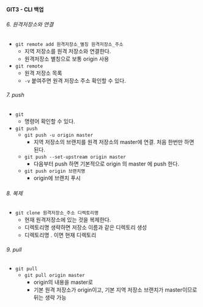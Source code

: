 #### GIT3 - CLI 백업

###### 6. 원격저장소와 연결
- `git remote add 원격저장소_별칭 원격저장소_주소`
  - 지역 저장소를 원격 저장소와 연결한다.
  - 원격저장소 별칭으로 보통 origin 사용
- `git remote`
  - 원격 저장소 목록
  - `-v` 붙여주면 원격 저장소 주소 확인할 수 있다.

###### 7. push
- `git` 
  - 명령어 확인할 수 있다.
- `git push`
  - `git push -u origin master`
    - 지역 저장소의 브랜치를 원격 저장소의 master에 연결. 처음 한번만 하면 된다.
  - `git push --set-upstream origin master`
    - 다음부터 push 하면 기본적으로 origin 의 master 에 push 한다.
  - `git push origin 브랜치명`
    - origin에 브랜치 푸시

###### 8. 복제
- `git clone 원격저장소_주소 디렉토리명`
  - 현재 원격저장소에 있는 것을 복제한다.
  - 디렉토리명 생략하면 저장소 이름과 같은 디렉토리 생성
  - 디렉토리명 . 이면 현재 디렉토리

###### 9. pull
- `git pull`
  - `git pull origin master`
    - origin의 내용을 master로
    - 기본 원격 저장소가 origin이고, 기본 지역 저장소 브랜치가 master이므로 뒤는 생략 가능
